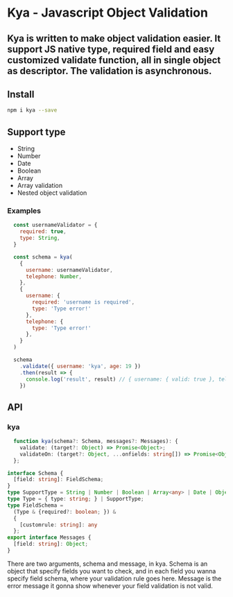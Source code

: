 # Kya - Javascript Object Validation

## Kya is written to make object validation easier. It support JS native type, required field and easy customized validate function, all in single object as descriptor. The validation is asynchronous.

## Install

```bash
npm i kya --save
```

## Support type
- String
- Number
- Date
- Boolean
- Array
- Array<type> validation
- Nested object validation

### Examples
```javascript
  const usernameValidator = {
    required: true,
    type: String,
  }

  const schema = kya(
    {
      username: usernameValidator,
      telephone: Number,
    },
    {
      username: {
        required: 'username is required',
        type: 'Type error!'
      },
      telephone: {
        type: 'Type error!'
      },
    }
  )

  schema
    .validate({ username: 'kya', age: 19 })
    .then(result => {
      console.log('result', result) // { username: { valid: true }, telephone: { valid: true } }​​​​​
    })
```

## API
### kya
```typescript
  function kya(schema?: Schema, messages?: Messages): {
    validate: (target?: Object) => Promise<Object>;
    validateOn: (target?: Object, ...onfields: string[]) => Promise<Object>;
  };
```

```typescript
interface Schema {
  [field: string]: FieldSchema;
}
type SupportType = String | Number | Boolean | Array<any> | Date | Object;
type Type = { type: string; } | SupportType;
type FieldSchema =
  (Type & {required?: boolean; }) &
  {
    [customrule: string]: any
  };
export interface Messages {
  [field: string]: Object;
}
```

There are two arguments, schema and message, in kya.
Schema is an object that specify fields you want to check, and in each field you wanna specify field schema, where your validation rule goes here.
Message is the error message it gonna show whenever your field validation is not valid.
